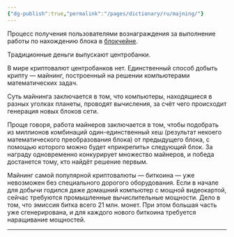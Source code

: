 ```yaml
---
{"dg-publish":true,"permalink":"/pages/dictionary/ru/majning/"}
---
```



Процесс получения пользователями вознаграждения за выполнение работы по нахождению блока в [блокчейне](https://hackmd.io/IzACXndyQ2mXFL98xANIZQ).

Традиционные деньги выпускают центробанки.

В мире криптовалют центробанков нет. Единственный способ добыть крипту — майнинг, построенный на решении компьютерами математических задач.

Суть майнинга заключается в том, что компьютеры, находящиеся в разных уголках планеты, проводят вычисления, за счёт чего происходит генерация новых блоков сети.

Проще говоря, работа майнеров заключается в том, чтобы подобрать из миллионов комбинаций один-единственный хеш (результат некоего математического преобразования блока) от предыдущего блока, с помощью которого можно будет «прикрепить» следующий блок. За награду одновременно конкурирует множество майнеров, и победа достанется тому, кто найдёт решение первым.

Майнинг самой популярной криптовалюты — биткоина — уже невозможен без специального дорогого оборудования. Если в начале для добычи годился даже домашний компьютер с мощной видеокартой, сейчас требуются промышленные вычислительные мощности. Дело в том, что эмиссия битка всего 21 млн. монет. При этом большая часть уже сгенерирована, и для каждого нового биткоина требуется наращивание мощностей.

---
